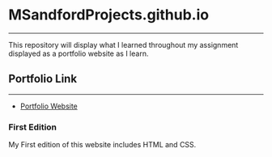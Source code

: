 # MSandfordProjects.github.io
---
This repository will display what I learned throughout my assignment displayed as a portfolio website as I learn.

## Portfolio Link
---
* [Portfolio Website](https://msandfordprojects.github.io)

### First Edition
My First edition of this website includes HTML and CSS.
